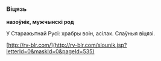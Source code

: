### Віцязь
**назоўнік, мужчынскі род**

У Старажытнай Русі: храбры воін, асілак. Слаўныя віцязі.

<a rel="author">[http://rv-blr.com/](http://rv-blr.com/slounik.jsp?letterId=0&maskId=0&pageId=535)</a>
